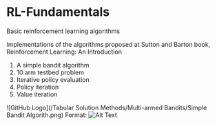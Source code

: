 # RL-Fundamentals
Basic reinforcement learning algorithms

Implementations of the algorithms proposed at Sutton and Barton book, Reinforcement Learning: An Introduction

1) A simple bandit algorithm
2) 10 arm testbed problem
3) Iterative policy evaluation
4) Policy iteration
5) Value iteration

![GitHub Logo](/Tabular Solution Methods/Multi-armed Bandits/Simple Bandit Algorith.png)
Format: ![Alt Text](url)
